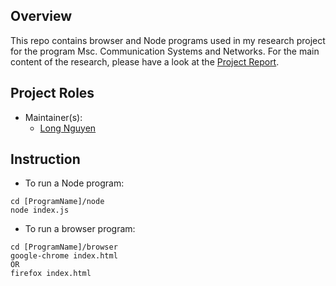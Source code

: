 ## Overview

This repo contains browser and Node programs used in my research project for the program Msc. Communication Systems and Networks. For the main content of the research, please have a look at the [Project Report](https://drive.google.com/file/d/10GP5M7pS8DR3apNNJgFSb8cGJrN5ahW9).

## Project Roles

- Maintainer(s):
  - [Long Nguyen](mailto:nlhlong@protonmail.com)

## Instruction

- To run a Node program:
```
cd [ProgramName]/node
node index.js
```

- To run a browser program:
```
cd [ProgramName]/browser
google-chrome index.html
OR
firefox index.html
```
